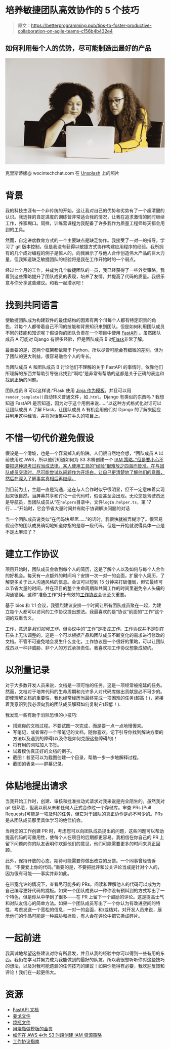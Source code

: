 # 培养敏捷团队高效协作的 5 个技巧

> 原文：<https://betterprogramming.pub/tips-to-foster-productive-collaboration-on-agile-teams-c156b4b432e4>

## 如何利用每个人的优势，尽可能制造出最好的产品

![](img/264f1fdc770448292c3d098db63b761a.png)

克里斯蒂娜@ wocintechchat.com 在 [Unsplash](https://unsplash.com?utm_source=medium&utm_medium=referral) 上的照片

# 背景

我的科技生涯有一个非传统的开始，这让我对自己的优势和劣势有了一个超清醒的认识。我选择的自定进度的训练营非常适合我的情况，让我在追求激情的同时继续工作，养家糊口。同样，训练营课程为我配备了许多我作为质量工程师每天都会用到的工具。

然而，自定进度教育方式的一个主要缺点是缺乏协作。我接受了一对一的指导，学习了 git 版本控制，但是我没有获得以敏捷方式协作构建应用程序的经验。我所拥有的几个成对编程的例子是惊人的，向我展示了与他人合作创造伟大产品的巨大力量，但我知道缺乏敏捷团队的经验将是我在工作开始时的一个弱点。

经过七个月的工作，并成为几个敏捷团队的一员，我已经获得了一些外卖策略，我看到这些策略提升了团队成员的表现，培养了友情，并提高了代码的质量。我很乐意与你分享这些建议。和我一起潜水吧！

# 找到共同语言

使敏捷团队成为构建软件的最佳结构的因素有两个:1)每个人都有特定职责的角色，2)每个人都带着自己不同的技能和背景知识来到团队。但是如何利用团队成员不同的技能和知识呢？假设你的团队负责在一个项目中使用 [FastAPI](https://fastapi.tiangolo.com/) 。虽然团队成员 A 可能对 Django 有很多经验，但是团队成员 B 对[Flask](https://flask.palletsprojects.com/en/2.2.x/)非常了解。

最重要的是，这两个框架都依赖于 Python，所以尽管可能会有细微的差别，但为了团队的更大利益，很容易融合个人的专长。

当团队成员 A 和团队成员 B 讨论他们不理解的关于 FastAPI 的事情时，依靠他们所理解的东西并帮助引导彼此找到“啊哈”是非常有帮助的这都是关于正确的表达和找到正确的问题。

团队成员 B 可以这样说:“Flask 使用 [Jinja 作为模板](https://flask.palletsprojects.com/en/2.2.x/templating/#jinja-setup)，并且可以用`render_template()`自动转义普通文件，如`.html`。Django 有类似的东西吗？我想知道 FastAPI 是否知道，因为对于这个用例来说……”以这种方式格式化对话可以让团队成员 A 了解 Flask，让团队成员 A 有机会用他们对 Django 的了解来回应并利用这种经验，并将对话集中在手头的项目上。

# 不惜一切代价避免假设

假设是一个滑坡，也是一个容易掉入的陷阱。人们很自然地会想，“团队成员 A 以前使用过 AWS，所以他们知道如何为 S3 木桶创建一个 [IAM 策略，”但是要小心不要把这种思考过程当成法律。某人使用工具的“经验”很难放之四海而皆准。在与团队成员交流时，尽可能尝试以问题作为开场白，让自己更清楚地了解他们的意图，然后在深入了解事实真相后再继续。](https://docs.aws.amazon.com/AmazonS3/latest/userguide/add-bucket-policy.html)

到目前为止，主题一直是沟通，这在与人合作时似乎很明显，但不一定意味着实现起来很自然。当屏幕共享和讨论一点代码时，假设甚至会出现。无论您是驾驶员还是导航员，当团队成员从“在`helpers`目录中，文件`logIn.helper.ts`，第 17 行……”开始时，它会节省大量时间并有助于协调解决问题的对话

当一个团队成员说类似“在代码块*那里*……”的话时，我很快就被弄糊涂了。很容易假设你的团队成员确切地知道你指的是哪一段代码，但是一开始就说得具体一点是不是太麻烦了？

# 建立工作协议

项目开始时，团队成员会收到每个人的简历，这是了解个人以及如何与每个人合作的好机会。每天有一点额外的时间吗？安排一次一对一的会面，扩展个人简历，了解更多关于此人沟通风格的信息。会议可以短到 15 分钟来打破僵局，但它最终可以节省大量的时间，并在项目的整个生命周期和共同工作的时间里避免令人头痛的沟通错误。这种“准备工作”对于有效的[工作协议](https://tech.gsa.gov/guides/agile_team_working_agreement/)会议至关重要。

基于 bios 和 1:1 会议，我强烈建议安排一个时间让所有团队成员聚在一起，为建立每个人都可以访问的工作协议提出想法。我最喜欢的是“协议”前面的“工作”这个词的双重含义。

工作，意思是*我们如何工作*，但协议中的“工作”是指*在工作*。工作协议并不是刻在石头上无法调整的。这是一个可以根据产品和团队成员不断变化的需求进行修改的文档。不管不可避免地会发生什么变化，工作协议是一个很好的策略，可以让团队成员以一种非威胁、非个人的方式承担责任。我喜欢把工作协议想象成契约。

# 以剂量记录

对于大多数开发人员来说，文档是一项可怕的任务。这是一项经常被拖延的任务。然而，文档对于培育代码的生命周期和允许多人对代码库做出贡献是必不可少的。即使理解文档的重要性，我也经常经历当最终完成一项困难的任务(超高！)，紧接着我意识到我必须向我的团队成员解释如何复制它(超低！).

我发现一些有助于消除恐惧的小技巧:

*   搭建你的文档过程。不要试图一次完成，而是要一点一点地慢慢来。
*   写笔记，或者保存一个带笔记的文档，随你喜欢。记下引导你找到解决方案的方法以及遇到的障碍(以及你是如何克服这些障碍的)！
*   将有用的网站加入书签。
*   试着模仿真正好的文档的例子。
*   截图！甚至可以为截图创建一个目录，帮助一步一步地解释过程。
*   截图的表亲——屏幕记录。

# 体贴地提出请求

当我开始工作时，创建、审核和批准拉动式请求对我来说是完全陌生的。虽然我对 git 很熟悉，但我以前从未和任何人正式合作过一个存储库。审查 PRs [Pull Requests]可能是一项及时的任务，但它对于团队的真正协作是必不可少的。PRs 是从团队成员那里具体学习的绝佳机会。

当用您的工作创建 PR 时，考虑您可以向团队成员提出的问题，这些问题可以帮助提高代码的可重用性，使每个人在项目的后期都更容易。我相信在你自己的 PR 上留下问题向你的队友表明你欢迎他们的意见，他们可能需要更多的时间来真正回顾。

此外，保持开放的心态，期待可能需要你做出改变的反馈。一个同事曾经告诉我，“不要爱上你的代码。”重要的是，不要把批评和公关评论当成是针对个人的，因为很有可能——事实并非如此。

在带宽允许的情况下，查看尽可能多的 PRs。阅读和理解他人的代码可以成为为自己编写更好代码的跳板。如果一个团队成员以一种你没有预料到的方式写出了一个特色，但是你从中学到了很多——在 PR 上留下一个鼓励的评论。这是提高士气和对队友信心的简单方法。如果一个团队成员写出了一个你认为有改进空间的特性，考虑发送一个宽松的信息，一对一的会面，和/或结对。对开发人员来说，展示他们的作品可能是一种威胁和挫败，有人会在评论中把它撕成碎片。

# 一起前进

我真诚地希望这些建议对你有所启发，并且从我的经验中你可以得到一些有用的东西。我仍在学习并努力成为我能做到的最好的队友，所以我很想听听你对这些技巧的想法，以及对我可能遗漏的任何技巧的建议！如果你觉得有必要，我欢迎反馈和评论！我们在一起更伟大。

# 资源

*   [FastAPI 文档](https://fastapi.tiangolo.com/)
*   [姜戈文件](https://www.djangoproject.com/)
*   [烧瓶文件](https://flask.palletsprojects.com/en/2.2.x/)
*   [用烧瓶做模板的金贾](https://flask.palletsprojects.com/en/2.2.x/templating/#jinja-setup)
*   [如何在 AWS 中为 S3 时段创建 IAM 资源策略](https://docs.aws.amazon.com/AmazonS3/latest/userguide/add-bucket-policy.html)
*   [工作协议指南](https://tech.gsa.gov/guides/agile_team_working_agreement/)